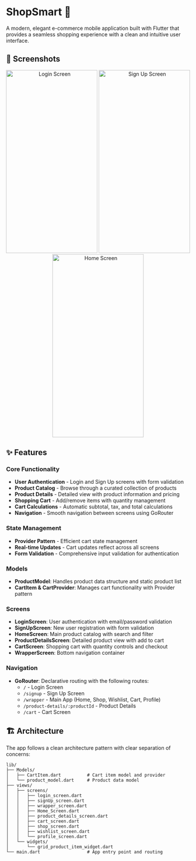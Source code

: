 # ShopSmart 🛒

A modern, elegant e-commerce mobile application built with Flutter that provides a seamless shopping experience with a clean and intuitive user interface.

## 📱 Screenshots

<div align="center">
  <img src="screenshots/login_screen.png" alt="Login Screen" width="250" height="500">
  <img src="screenshots/signup_screen.png" alt="Sign Up Screen" width="250" height="500">
  <img src="screenshots/home_screen.png" alt="Home Screen" width="250" height="500">
</div>

## ✨ Features

### Core Functionality
- **User Authentication** - Login and Sign Up screens with form validation
- **Product Catalog** - Browse through a curated collection of products
- **Product Details** - Detailed view with product information and pricing
- **Shopping Cart** - Add/remove items with quantity management
- **Cart Calculations** - Automatic subtotal, tax, and total calculations
- **Navigation** - Smooth navigation between screens using GoRouter


### State Management
- **Provider Pattern** - Efficient cart state management
- **Real-time Updates** - Cart updates reflect across all screens
- **Form Validation** - Comprehensive input validation for authentication

### Models
- **ProductModel**: Handles product data structure and static product list
- **CartItem & CartProvider**: Manages cart functionality with Provider pattern

### Screens
- **LoginScreen**: User authentication with email/password validation
- **SignUpScreen**: New user registration with form validation
- **HomeScreen**: Main product catalog with search and filter
- **ProductDetailsScreen**: Detailed product view with add to cart
- **CartScreen**: Shopping cart with quantity controls and checkout
- **WrapperScreen**: Bottom navigation container

### Navigation
- **GoRouter**: Declarative routing with the following routes:
  - `/` - Login Screen
  - `/signup` - Sign Up Screen
  - `/wrapper` - Main App (Home, Shop, Wishlist, Cart, Profile)
  - `/product-details/:productId` - Product Details
  - `/cart` - Cart Screen

## 🏗️ Architecture

The app follows a clean architecture pattern with clear separation of concerns:

```
lib/
├── Models/
│   ├── CartItem.dart          # Cart item model and provider
│   └── product_model.dart     # Product data model
├── views/
│   ├── screens/
│   │   ├── login_screen.dart
│   │   ├── signUp_screen.dart
│   │   ├── wrapper_screen.dart
│   │   ├── Home_Screen.dart
│   │   ├── product_details_screen.dart
│   │   ├── cart_screen.dart
│   │   ├── shop_screen.dart
│   │   ├── wishlist_screen.dart
│   │   └── profile_screen.dart
│   └── widgets/
│       └── grid_product_item_widget.dart
└── main.dart                  # App entry point and routing
```

